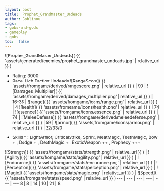 ```yaml
---
layout: post
title:  Prophet_GrandMaster_Undeads
author: Goblinou
tags:
- gobs-and-gods
- gameplay
- gobs
toc:  false
---
```


![Prophet_GrandMaster_Undeads]( {{ 'assets/generated/enemies/prophet_grandmaster_undeads.jpg' | relative_url }} )
- Rating: 3000
- Race: Lich  Faction:Undeads
![RangeScore]( {{ 'assets/fromgame/derived/rangescore.png' | relative_url }} ) | 90 | ![Damages_Multiplier]( {{ 'assets/fromgame/derived/damages_multiplier.png' | relative_url }} ) | 16-36 | ![range]( {{ 'assets/fromgame/icons/range.png' | relative_url }} ) | 4
![health]( {{ 'assets/fromgame/icons/health.png' | relative_url }} ) | 74 | ![essence]( {{ 'assets/fromgame/icons/essence.png' | relative_url }} ) | 74 | ![MeleeDefense]( {{ 'assets/fromgame/derived/meleedefense.png' | relative_url }} ) | 59 | ![armor]( {{ 'assets/fromgame/icons/armor.png' | relative_url }} ) | 22/33/0
* Skills * : LightArmor, CriticalStrike, Sprint, MeatMagic, TeethMagic, Bow + , Dodge + , DeathMagic + , ExoticWeapon ++ , Prophecy +++ 

![Strength]( {{ 'assets/fromgame/stats/strength.png' | relative_url }} ) | ![Agility]( {{ 'assets/fromgame/stats/agility.png' | relative_url }} ) | ![Endurance]( {{ 'assets/fromgame/stats/endurance.png' | relative_url }} ) | ![Perception]( {{ 'assets/fromgame/stats/perception.png' | relative_url }} ) | ![Magic]( {{ 'assets/fromgame/stats/magic.png' | relative_url }} ) | ![Speed]( {{ 'assets/fromgame/stats/speed.png' | relative_url }} )
--- | --- | --- | --- | --- | ---
8 | 8 | 14 | 10 | 21 | 8
